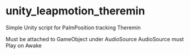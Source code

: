 # unity_leapmotion_theremin
Simple Unity script for PalmPosition tracking Theremin

Must be attached to GameObject under AudioSource
AudioSource must Play on Awake

